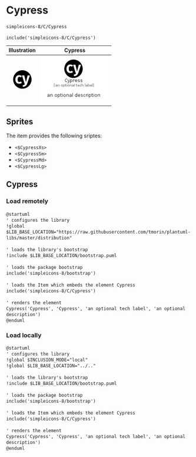 # Cypress


```text
simpleicons-8/C/Cypress
```

```text
include('simpleicons-8/C/Cypress')
```



| Illustration | Cypress |
| :---: | :---: |
| ![illustration for Illustration](../../simpleicons-8/C/Cypress.png) | ![illustration for Cypress](../../simpleicons-8/C/Cypress.Local.png) |



## Sprites
The item provides the following sriptes:

- `<$CypressXs>`
- `<$CypressSm>`
- `<$CypressMd>`
- `<$CypressLg>`





## Cypress

### Load remotely
```plantuml
@startuml
' configures the library
!global $LIB_BASE_LOCATION="https://raw.githubusercontent.com/tmorin/plantuml-libs/master/distribution"

' loads the library's bootstrap
!include $LIB_BASE_LOCATION/bootstrap.puml

' loads the package bootstrap
include('simpleicons-8/bootstrap')

' loads the Item which embeds the element Cypress
include('simpleicons-8/C/Cypress')

' renders the element
Cypress('Cypress', 'Cypress', 'an optional tech label', 'an optional description')
@enduml
```

### Load locally
```plantuml
@startuml
' configures the library
!global $INCLUSION_MODE="local"
!global $LIB_BASE_LOCATION="../.."

' loads the library's bootstrap
!include $LIB_BASE_LOCATION/bootstrap.puml

' loads the package bootstrap
include('simpleicons-8/bootstrap')

' loads the Item which embeds the element Cypress
include('simpleicons-8/C/Cypress')

' renders the element
Cypress('Cypress', 'Cypress', 'an optional tech label', 'an optional description')
@enduml
```

